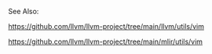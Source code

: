 See Also:

https://github.com/llvm/llvm-project/tree/main/llvm/utils/vim

https://github.com/llvm/llvm-project/tree/main/mlir/utils/vim
